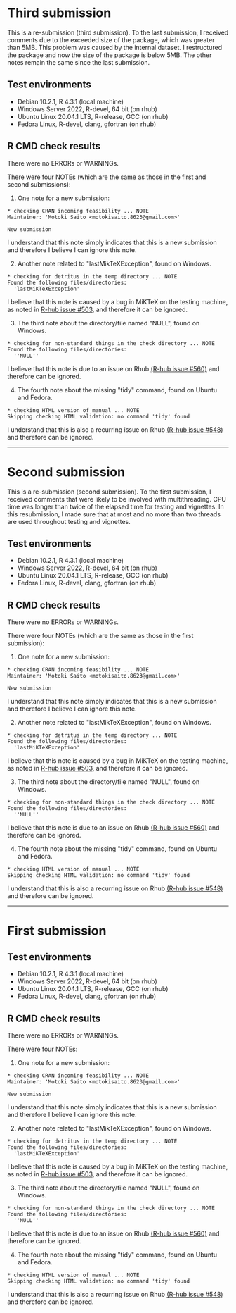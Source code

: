 # Third submission
This is a re-submission (third submission). To the last submission, I received comments due to the exceeded size of the package, which was greater than 5MB. This problem was caused by the internal dataset. I restructured the package and now the size of the package is below 5MB. The other notes remain the same since the last submission.

## Test environments
* Debian 10.2.1, R 4.3.1 (local machine)
* Windows Server 2022, R-devel, 64 bit (on rhub)
* Ubuntu Linux 20.04.1 LTS, R-release, GCC (on rhub)
* Fedora Linux, R-devel, clang, gfortran (on rhub)

## R CMD check results
There were no ERRORs or WARNINGs.

There were four NOTEs (which are the same as those in the first and second submissions):

1. One note for a new submission:
```
* checking CRAN incoming feasibility ... NOTE
Maintainer: 'Motoki Saito <motokisaito.8623@gmail.com>'

New submission
```
I understand that this note simply indicates that this is a new submission and therefore I believe I can ignore this note.

2. Another note related to "lastMikTeXException", found on Windows.
```
* checking for detritus in the temp directory ... NOTE
Found the following files/directories:
  'lastMiKTeXException'
```
I believe that this note is caused by a bug in MiKTeX on the testing machine, as noted in [R-hub issue #503](https://github.com/r-hub/rhub/issues/503), and therefore it can be ignored.

3. The third note about the directory/file named "NULL", found on Windows.
```
* checking for non-standard things in the check directory ... NOTE
Found the following files/directories:
  ''NULL''
```
I believe that this note is due to an issue on Rhub [(R-hub issue #560)](https://github.com/r-hub/rhub/issues/560) and therefore can be ignored.

4. The fourth note about the missing "tidy" command, found on Ubuntu and Fedora.
```
* checking HTML version of manual ... NOTE
Skipping checking HTML validation: no command 'tidy' found
```
I understand that this is also a recurring issue on Rhub [(R-hub issue #548)](https://github.com/r-hub/rhub/issues/548) and therefore can be ignored.

---

# Second submission
This is a re-submission (second submission). To the first submission, I received comments that were likely to be involved with multithreading. CPU time was longer than twice of the elapsed time for testing and vignettes. In this resubmission, I made sure that at most and no more than two threads are used throughout testing and vignettes.

## Test environments
* Debian 10.2.1, R 4.3.1 (local machine)
* Windows Server 2022, R-devel, 64 bit (on rhub)
* Ubuntu Linux 20.04.1 LTS, R-release, GCC (on rhub)
* Fedora Linux, R-devel, clang, gfortran (on rhub)

## R CMD check results
There were no ERRORs or WARNINGs.

There were four NOTEs (which are the same as those in the first submission):

1. One note for a new submission:
```
* checking CRAN incoming feasibility ... NOTE
Maintainer: 'Motoki Saito <motokisaito.8623@gmail.com>'

New submission
```
I understand that this note simply indicates that this is a new submission and therefore I believe I can ignore this note.

2. Another note related to "lastMikTeXException", found on Windows.
```
* checking for detritus in the temp directory ... NOTE
Found the following files/directories:
  'lastMiKTeXException'
```
I believe that this note is caused by a bug in MiKTeX on the testing machine, as noted in [R-hub issue #503](https://github.com/r-hub/rhub/issues/503), and therefore it can be ignored.

3. The third note about the directory/file named "NULL", found on Windows.
```
* checking for non-standard things in the check directory ... NOTE
Found the following files/directories:
  ''NULL''
```
I believe that this note is due to an issue on Rhub [(R-hub issue #560)](https://github.com/r-hub/rhub/issues/560) and therefore can be ignored.

4. The fourth note about the missing "tidy" command, found on Ubuntu and Fedora.
```
* checking HTML version of manual ... NOTE
Skipping checking HTML validation: no command 'tidy' found
```
I understand that this is also a recurring issue on Rhub [(R-hub issue #548)](https://github.com/r-hub/rhub/issues/548) and therefore can be ignored.

---

# First submission
## Test environments
* Debian 10.2.1, R 4.3.1 (local machine)
* Windows Server 2022, R-devel, 64 bit (on rhub)
* Ubuntu Linux 20.04.1 LTS, R-release, GCC (on rhub)
* Fedora Linux, R-devel, clang, gfortran (on rhub)

## R CMD check results
There were no ERRORs or WARNINGs.

There were four NOTEs:

1. One note for a new submission:
```
* checking CRAN incoming feasibility ... NOTE
Maintainer: 'Motoki Saito <motokisaito.8623@gmail.com>'

New submission
```
I understand that this note simply indicates that this is a new submission and therefore I believe I can ignore this note.

2. Another note related to "lastMikTeXException", found on Windows.
```
* checking for detritus in the temp directory ... NOTE
Found the following files/directories:
  'lastMiKTeXException'
```
I believe that this note is caused by a bug in MiKTeX on the testing machine, as noted in [R-hub issue #503](https://github.com/r-hub/rhub/issues/503), and therefore it can be ignored.

3. The third note about the directory/file named "NULL", found on Windows.
```
* checking for non-standard things in the check directory ... NOTE
Found the following files/directories:
  ''NULL''
```
I believe that this note is due to an issue on Rhub [(R-hub issue #560)](https://github.com/r-hub/rhub/issues/560) and therefore can be ignored.

4. The fourth note about the missing "tidy" command, found on Ubuntu and Fedora.
```
* checking HTML version of manual ... NOTE
Skipping checking HTML validation: no command 'tidy' found
```
I understand that this is also a recurring issue on Rhub [(R-hub issue #548)](https://github.com/r-hub/rhub/issues/548) and therefore can be ignored.
